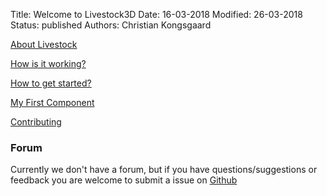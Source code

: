 Title: Welcome to Livestock3D
Date: 16-03-2018
Modified: 26-03-2018
Status: published
Authors: Christian Kongsgaard

[About Livestock]({filename}about.md)

[How is it working?]({filename}how_is_it_working.md)

[How to get started?]({filename}/posts/getstarted.md)

[My First Component]({filename}/posts/first_component.md)

[Contributing]({filename}contributing.md)

### Forum

Currently we don't have a forum, but if you have questions/suggestions or feedback you 
are welcome to submit a issue on [Github](https://github.com/livestock3d/livestock3d/issues)
